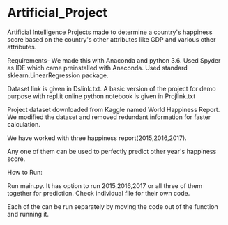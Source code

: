 # Artificial_Project

Artificial Intelligence Projects made to determine a country's happiness score based on the country's other attributes like GDP and various other attributes.

Requirements- We made this with Anaconda and python 3.6. Used Spyder as IDE which came preinstalled with Anaconda. Used standard sklearn.LinearRegression package.

Dataset link is given in Dslink.txt. A basic version of the project for demo purpose with repl.it online python notebook is given in Projlink.txt

Project dataset downloaded from Kaggle named World Happiness Report. We modified the dataset and removed redundant information for faster calculation.

We have worked with three happiness report(2015,2016,2017).

Any one of them can be used to perfectly predict other year's happiness score.

How to Run:

Run main.py. It has option to run 2015,2016,2017 or all three of them together for prediction. Check individual file for their own code.

Each of the can be run separately by moving the code out of the function and running it.

